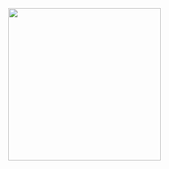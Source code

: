 <p align="center">
  <img width="300" src="https://user-images.githubusercontent.com/20248750/219113993-b979de34-a4bb-4e14-a211-1b5b77d46498.png">
</p>
